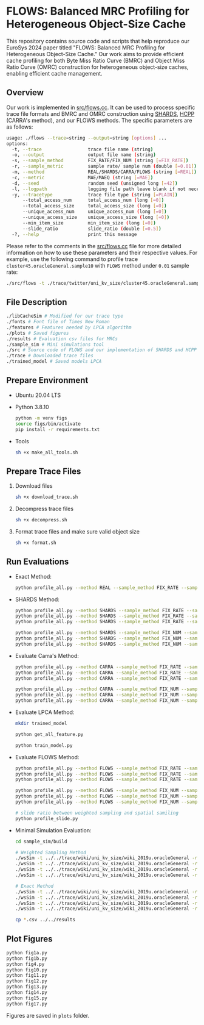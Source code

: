 # FLOWS: Balanced MRC Profiling for Heterogeneous Object-Size Cache

This repository contains source code and scripts that help reproduce our EuroSys 2024 paper titled "FLOWS: Balanced MRC Profiling for Heterogeneous Object-Size Cache." Our work aims to provide efficient cache profiling for both Byte Miss Ratio Curve (BMRC) and Object Miss Ratio Curve (OMRC) construction for heterogeneous object-size caches, enabling efficient cache management.

## Overview

Our work is implemented in [src/flows.cc](src/flows.cc). It can be used to process specific trace file formats and BMRC and OMRC construction using [SHARDS](https://www.usenix.org/conference/fast15/technical-sessions/presentation/waldspurger), [HCPP](https://www.usenix.org/conference/atc20/presentation/carra) (CARRA's method), and our FLOWS methods. The specific parameters are as follows:

```bash
usage: ./flows --trace=string --output=string [options] ... 
options:
  -t, --trace                 trace file name (string)
  -o, --output                output file name (string)
  -s, --sample_method         FIX_RATE/FIX_NUM (string [=FIX_RATE])
  -r, --sample_metric         sample rate/ sample num (double [=0.01])
  -m, --method                REAL/SHARDS/CARRA/FLOWS (string [=REAL])
  -c, --metric                MAE/MAEQ (string [=MAE])
  -d, --seed                  random seed (unsigned long [=42])
  -l, --logpath               logging file path leave blank if not necessary (string [=])
  -y, --tracetype             trace file type (string [=PLAIN])
      --total_access_num      total_access_num (long [=0])
      --total_access_size     total_access_size (long [=0])
      --unique_access_num     unique_access_num (long [=0])
      --unique_access_size    unique_access_size (long [=0])
      --min_item_size         min_item_size (long [=0])
      --slide_ratio           slide_ratio (double [=0.5])
  -?, --help                  print this message
```

Please refer to the comments in the [src/flows.cc](src/flows.cc) file for more detailed information on how to use these parameters and their respective values. For example, use the following command to profile trace `cluster45.oracleGeneral.sample10` with `FLOWS` method under `0.01` sample rate: 

```bash
./src/flows -t ./trace/twitter/uni_kv_size/cluster45.oracleGeneral.sample10 -o ./results/profile_res-cluster45.oracleGeneral.sample10-FLOWS-FIX_RATE-0.01-bin-MAEQ-1.csv --sample_method FIX_RATE --sample_metric 0.01 --method FLOWS --tracetype bin -c MAEQ -d 1 --total_access_num 22288116 --total_access_size 1143103486 --unique_access_num 6548645 --unique_access_size 284493919 --min_item_size 1
```

## File Description

   ```bash
   ./libCacheSim # Modified for our trace type
   ./fonts # Font file of Times New Roman
   ./features # Features needed by LPCA algorithm
   ./plots # Saved figures
   ./results # Evaluation csv files for MRCs
   ./sample_sim # Mini simulations tool
   ./src # Source code of FLOWS and our implementation of SHARDS and HCPP (Carra's method)
   ./trace # Downloaded trace files
   ./trained_model # Saved models LPCA
   ```

## Prepare Environment

- Ubuntu 20.04 LTS
- Python 3.8.10

   ```bash
   python -m venv figs
   source figs/bin/activate
   pip install -r requirements.txt
   ```
- Tools

   ```bash
   sh +x make_all_tools.sh
   ```

## Prepare Trace Files
   
   1. Download files

      ```bash
      sh +x download_trace.sh
      ```
   
   2. Decompress trace files
      ```bash
      sh +x decompress.sh
      ```

   3. Format trace files and make sure valid object size

      ```bash
      sh +x format.sh
      ```



## Run Evaluations
   

   * Exact Method: 
   
      ```bash
      python profile_all.py --method REAL --sample_method FIX_RATE --sample_metric 1 --tracetype bin --metric MAEQ
      ```


   * SHARDS Method: 
   
      ```bash
      python profile_all.py --method SHARDS --sample_method FIX_RATE --sample_metric 0.01 --tracetype bin --metric MAEQ
      python profile_all.py --method SHARDS --sample_method FIX_RATE --sample_metric 0.001 --tracetype bin --metric MAEQ
      python profile_all.py --method SHARDS --sample_method FIX_RATE --sample_metric 0.0001 --tracetype bin --metric MAEQ

      python profile_all.py --method SHARDS --sample_method FIX_NUM --sample_metric 8000 --tracetype bin --metric MAEQ
      python profile_all.py --method SHARDS --sample_method FIX_NUM --sample_metric 16000 --tracetype bin --metric MAEQ
      python profile_all.py --method SHARDS --sample_method FIX_NUM --sample_metric 32000 --tracetype bin --metric MAEQ
      ```

   * Evaluate Carra's Method: 
   
      ```bash
      python profile_all.py --method CARRA --sample_method FIX_RATE --sample_metric 0.01 --tracetype bin --metric MAEQ
      python profile_all.py --method CARRA --sample_method FIX_RATE --sample_metric 0.001 --tracetype bin --metric MAEQ
      python profile_all.py --method CARRA --sample_method FIX_RATE --sample_metric 0.0001 --tracetype bin --metric MAEQ

      python profile_all.py --method CARRA --sample_method FIX_NUM --sample_metric 8000 --tracetype bin --metric MAEQ
      python profile_all.py --method CARRA --sample_method FIX_NUM --sample_metric 16000 --tracetype bin --metric MAEQ
      python profile_all.py --method CARRA --sample_method FIX_NUM --sample_metric 32000 --tracetype bin --metric MAEQ
      ```

   * Evaluate LPCA Method: 
   
      ```bash
      mkdir trained_model
      
      python get_all_feature.py

      python train_model.py
      ```

   * Evaluate FLOWS Method: 
   
      ```bash
      python profile_all.py --method FLOWS --sample_method FIX_RATE --sample_metric 0.01 --tracetype bin --metric MAEQ
      python profile_all.py --method FLOWS --sample_method FIX_RATE --sample_metric 0.001 --tracetype bin --metric MAEQ
      python profile_all.py --method FLOWS --sample_method FIX_RATE --sample_metric 0.0001 --tracetype bin --metric MAEQ

      python profile_all.py --method FLOWS --sample_method FIX_NUM --sample_metric 8000 --tracetype bin --metric MAEQ
      python profile_all.py --method FLOWS --sample_method FIX_NUM --sample_metric 16000 --tracetype bin --metric MAEQ
      python profile_all.py --method FLOWS --sample_method FIX_NUM --sample_metric 32000 --tracetype bin --metric MAEQ

      # slide ratio between weighted sampling and spatial samiling
      python profile_slide.py
      ```

   * Minimal Simulation Evaluation:

      ```bash
      cd sample_sim/build

      # Weighted Sampling Method
      ./wsSim -t ../../trace/wiki/uni_kv_size/wiki_2019u.oracleGeneral -r 0.01 -c S3FIFOd
      ./wsSim -t ../../trace/wiki/uni_kv_size/wiki_2019u.oracleGeneral -r 0.01 -c Cacheus
      ./wsSim -t ../../trace/wiki/uni_kv_size/wiki_2019u.oracleGeneral -r 0.01 -c ARC
      ./wsSim -t ../../trace/wiki/uni_kv_size/wiki_2019u.oracleGeneral -r 0.01 -c TwoQ

      # Exact Method
      ./wsSim -t ../../trace/wiki/uni_kv_size/wiki_2019u.oracleGeneral -r 1 -c S3FIFOd
      ./wsSim -t ../../trace/wiki/uni_kv_size/wiki_2019u.oracleGeneral -r 1 -c Cacheus
      ./wsSim -t ../../trace/wiki/uni_kv_size/wiki_2019u.oracleGeneral -r 1 -c ARC
      ./wsSim -t ../../trace/wiki/uni_kv_size/wiki_2019u.oracleGeneral -r 1 -c TwoQ

      cp *.csv ../../results
      ```
      

## Plot Figures

   ```bash
   python fig1a.py
   python fig1b.py
   python fig4.py
   python fig10.py
   python fig11.py
   python fig12.py
   python fig13.py
   python fig14.py
   python fig15.py
   python fig17.py
   ```

   Figures are saved in `plots` folder.
